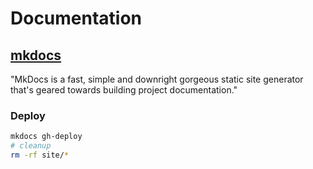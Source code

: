 # Documentation

## [mkdocs](https://www.mkdocs.org/)

"MkDocs is a fast, simple and downright gorgeous static site generator that's geared towards building project documentation."

### Deploy

```sh
mkdocs gh-deploy
# cleanup
rm -rf site/*
```
